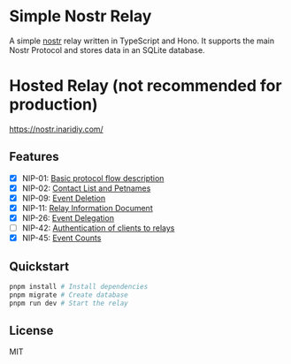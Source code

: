 # Simple Nostr Relay

A simple [nostr](https://github.com/nostr-protocol/nostr) relay written in TypeScript and Hono.
It supports the main Nostr Protocol and stores data in an SQLite database.

# Hosted Relay (not recommended for production)

https://nostr.inaridiy.com/

## Features

- [x] NIP-01: [Basic protocol flow description](https://github.com/nostr-protocol/nips/blob/master/01.md)
- [x] NIP-02: [Contact List and Petnames](https://github.com/nostr-protocol/nips/blob/master/02.md)
- [x] NIP-09: [Event Deletion](https://github.com/nostr-protocol/nips/blob/master/09.md)
- [x] NIP-11: [Relay Information Document](https://github.com/nostr-protocol/nips/blob/master/11.md)
- [x] NIP-26: [Event Delegation](https://github.com/nostr-protocol/nips/blob/master/26.md)
- [ ] NIP-42: [Authentication of clients to relays](https://github.com/nostr-protocol/nips/blob/master/42.md)
- [x] NIP-45: [Event Counts](https://github.com/nostr-protocol/nips/blob/master/45.md)

## Quickstart

```bash
pnpm install # Install dependencies
pnpm migrate # Create database
pnpm run dev # Start the relay
```

## License

MIT